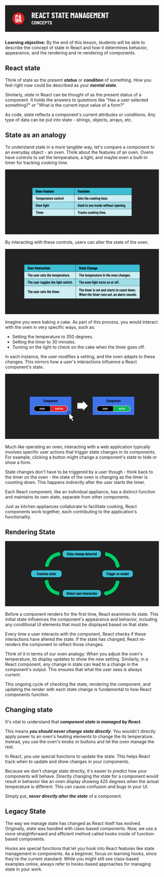 # ![React State Management - Concepts](./assets/hero.png)

**Learning objective:** By the end of this lesson, students will be able to describe the concept of state in React and how it determines behavior, appearance, and the rendering and re-rendering of components.

## React state

Think of state as the present ***status*** or ***condition*** of something. How you feel right now could be described as your ***mental state***.

Similarly, *state* in React can be thought of as the present status of a component. It holds the answers to questions like "Has a user selected something?" or "What is the current input value of a form?"

As code, state reflects a component's current attributes or conditions. Any type of data can be put into state - strings, objects, arrays, etc.

## State as an analogy

To understand state in a more tangible way, let's compare a component to an everyday object - an oven. Think about the features of an oven. Ovens have controls to set the temperature, a light, and maybe even a built-in timer for tracking cooking time.

![Table](./assets/table-one.png)

By interacting with these controls, users can alter the state of the oven.

![Table 2](./assets/table-two.png)

Imagine you were baking a cake. As part of this process, you would interact with the oven in very specific ways, such as:

- Setting the temperature to 350 degrees.
- Setting the timer to 30 minutes.
- Turning on the light to check on the cake when the timer goes off.

In each instance, the user modifies a setting, and the oven adapts to these changes. This mirrors how a user's interactions influence a React component's state.

![Interaction](./assets/click.png)

Much like operating an oven, interacting with a web application typically involves specific user actions that trigger state changes in its components. For example, clicking a button might change a component's state to hide or show a form.

State changes don't have to be triggered by a user though - think back to the timer on the oven - the state of the oven is changing as the timer is counting down. This happens indirectly after the user starts the timer.

Each React component, like an individual appliance, has a distinct function and maintains its own state, separate from other components.

Just as kitchen appliances collaborate to facilitate cooking, React components work together, each contributing to the application's functionality.

## Rendering State

![Cycle](./assets/cycle.png)

Before a component renders for the first time, React examines its state. This initial state influences the component's appearance and behavior, including any conditional UI elements that must be displayed based on that state.

Every time a user interacts with the component, React checks if these interactions have altered the state. If the state has changed, React re-renders the component to reflect those changes.

Think of it in terms of our oven analogy: When you adjust the oven's temperature, its display updates to show the new setting. Similarly, in a React component, any change in state can lead to a change in the component's output. This ensures that what the user sees is always current.

This ongoing cycle of checking the state, rendering the component, and updating the render with each state change is fundamental to how React components function.

## Changing state

It's vital to understand that ***component state is managed by React***.

This means ***you should never change state directly***. You wouldn't directly apply power to an oven's heating elements to change the its temperature. Instead, you use the oven's knobs or buttons and let the oven manage the rest.

In React, you use special functions to update the state. This helps React track when to update and show changes in your components.

Because we don't change state directly, it's easier to predict how your components will behave. Directly changing the state for a component would result in behavior like an oven display showing 425 degrees when the actual temperature is different. This can cause confusion and bugs in your UI.

Simply put, ***never directly alter the state*** of a component.

## Legacy State

The way we manage state has changed as React itself has evolved. Originally, state was handled with class-based components. Now, we use a more straightforward and efficient method called hooks inside of function-based components.

Hooks are special functions that let you hook into React features like state management in components. As a beginner, focus on learning hooks, since they're the current standard. While you might still see class-based examples online, always refer to hooks-based approaches for managing state in your work.
